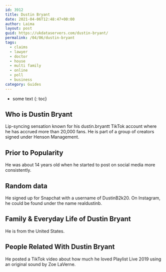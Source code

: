 ```yaml
---
id: 3912
title: Dustin Bryant
date: 2021-04-06T12:48:47+00:00
author: Laima
layout: post
guid: https://ukdataservers.com/dustin-bryant/
permalink: /04/06/dustin-bryant
tags:
  - claims
  - lawyer
  - doctor
  - house
  - multi family
  - online
  - poll
  - business
category: Guides
---
```


* some text
{: toc}


## Who is Dustin Bryant
                  
                  
                  
Lip-syncing sensation known for his dustin.bryantt TikTok account where he has accrued more than 20,000 fans. He is part of a group of creators signed under Henson Management.
                  
              
            
              
            
                
                
                
## Prior to Popularity
                  
                  
                  
He was about 14 years old when he started to post on social media more consistently.
                  
              
            
              
            
                
                
                
## Random data
                  
                  
                  
He signed up for Snapchat with a username of DustinB2k20. On Instagram, he could be found under the name realdustinb.
                  
              
            
              
            
                
                
                
## Family & Everyday Life of Dustin Bryant
                  
                  
                  
He is from the United States.
                  
              
            
              
            
                
                
                
## People Related With Dustin Bryant
                  
                  
                  
He posted a TikTok video about how much he loved Playlist Live 2019 using an original sound by Zoe LaVerne.
                  
              
            
              
            
                
              
            
              
              
            
            
              
            
          
          
          
